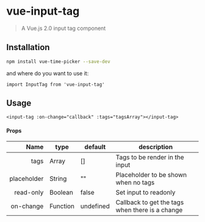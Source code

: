 # vue-input-tag

> A Vue.js 2.0 input tag component



## Installation

``` bash
npm install vue-time-picker --save-dev
```

and where do you want to use it:

```
import InputTag from 'vue-input-tag'
```

## Usage

```
<input-tag :on-change="callback" :tags="tagsArray"></input-tag>
```

#### Props
| Name | type | default | description |
| ---:| --- | ---| --- |
| tags | Array | [] | Tags to be render in the input |
| placeholder | String | "" | Placeholder to be shown when no tags |
| read-only | Boolean | false | Set input to readonly |
| on-change | Function | undefined | Callback to get the tags when there is a change |
